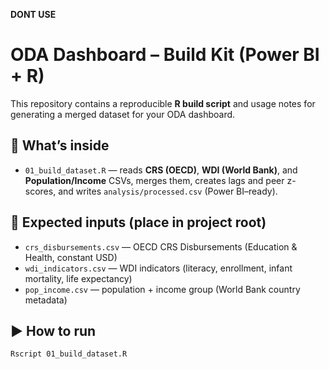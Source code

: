 **DONT USE**

# ODA Dashboard – Build Kit (Power BI + R)

This repository contains a reproducible **R build script** and usage notes for generating a merged dataset for your ODA dashboard.

## 🔧 What’s inside
- `01_build_dataset.R` — reads **CRS (OECD)**, **WDI (World Bank)**, and **Population/Income** CSVs, merges them, creates lags and peer z-scores, and writes `analysis/processed.csv` (Power BI–ready).

## 📂 Expected inputs (place in project root)
- `crs_disbursements.csv` — OECD CRS Disbursements (Education & Health, constant USD)
- `wdi_indicators.csv` — WDI indicators (literacy, enrollment, infant mortality, life expectancy)
- `pop_income.csv` — population + income group (World Bank country metadata)

## ▶️ How to run
```bash
Rscript 01_build_dataset.R

